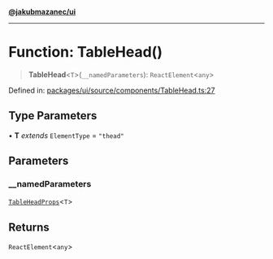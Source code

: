 [**@jakubmazanec/ui**](../README.md)

---

# Function: TableHead()

> **TableHead**\<`T`\>(`__namedParameters`): `ReactElement`\<`any`\>

Defined in:
[packages/ui/source/components/TableHead.ts:27](https://github.com/jakubmazanec/tools/blob/0373298af23ca7b778987184cd6fcccd21ae54be/packages/ui/source/components/TableHead.ts#L27)

## Type Parameters

• **T** _extends_ `ElementType` = `"thead"`

## Parameters

### \_\_namedParameters

[`TableHeadProps`](../type-aliases/TableHeadProps.md)\<`T`\>

## Returns

`ReactElement`\<`any`\>
